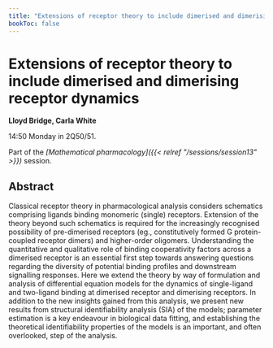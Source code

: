 ```yaml
---
title: "Extensions of receptor theory to include dimerised and dimerising receptor dynamics"
bookToc: false
---
```


# Extensions of receptor theory to include dimerised and dimerising receptor dynamics

**Lloyd Bridge, Carla White**

14:50 Monday in 2Q50/51.

Part of the *[Mathematical pharmacology]({{< relref "/sessions/session13" >}})* session.

## Abstract

Classical receptor theory in pharmacological analysis considers schematics comprising ligands binding monomeric (single) receptors. Extension of the theory beyond such schematics is required for the increasingly recognised possibility of pre-dimerised receptors (eg., constitutively formed G protein-coupled receptor dimers) and higher-order oligomers. Understanding the quantitative and qualitative role of binding cooperativity factors across a dimerised receptor is an essential first step towards answering questions regarding the diversity of potential binding profiles and downstream signalling responses. Here we extend the theory by way of formulation and analysis of differential equation models for the dynamics of single-ligand and two-ligand binding at dimerised receptor and dimerising receptors. In addition to the new insights gained from this analysis, we present new results from structural identifiability analysis (SIA) of the models; parameter estimation is a key endeavour in biological data fitting, and establishing the theoretical identifiability properties of the models is an important, and often overlooked, step of the analysis.


